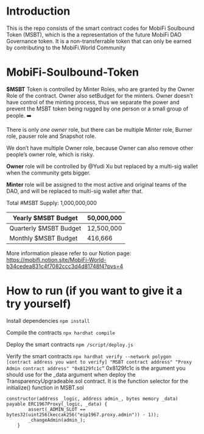 # Introduction
This is the repo consists of the smart contract codes for MobiFi Soulbound Token (MSBT), which is the a representation of the future MobiFi DAO Governance token. It is a non-transferrable token that can only be earned by contributing to the MobiFi.World Community


# MobiFi-Soulbound-Token
**$MSBT** Token is controlled by Minter Roles, who are granted by the Owner Role of the contract. Owner also setBudget for the minters. Owner doesn’t have control of the minting process, thus we separate the power and prevent the MSBT token being rugged by one person or a small group of people. ➡️

There is only *one owner* role, but there can be multiple Minter role, Burner role, pauser role and Snapshot role. 

We don’t have multiple Owner role, because Owner can also remove other people’s owner role, which is risky. 

**Owner** role will be controlled by @Yudi Xu but replaced by a multi-sig wallet when the community gets bigger. 

**Minter** role will be assigned to the most active and original teams of the DAO, and will be replaced to multi-sig wallet after that.

Total #MSBT Supply: 1,000,000,000

| Yearly $MSBT Budget    | 50,000,000 |
| ---------------------  | ---------- |
| Quarterly $MSBT Budget | 12,500,000 |
| Monthly $MSBT Budget   | 416,666    |

More information please refer to our Notion page: https://mobifi.notion.site/MobiFi-World-b34cedea831c4f7082ccc3d4d81748f4?pvs=4

# How to run (if you want to give it a try yourself)

Install dependencies
```npm install```

Compile the contracts
```npx hardhat compile```

Deploy the smart contracts
```npm /script/deploy.js```

Verify the smart contracts
```npx hardhat verify --network polygon [contract address you want to verify] "MSBT contract address" "Proxy Admin contract address" "0x8129fc1c”``` 0x8129fc1c is the argument you should use for the _data argument when deploy the TransparencyUpgradeable.sol contract. It is the function selector for the initialize() function in MSBT.sol

``` 
constructor(address _logic, address admin_, bytes memory _data) payable ERC1967Proxy(_logic, _data) {
        assert(_ADMIN_SLOT == bytes32(uint256(keccak256("eip1967.proxy.admin")) - 1));
        _changeAdmin(admin_);
    }
```